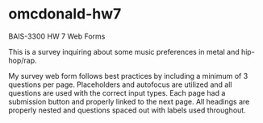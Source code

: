 # omcdonald-hw7
BAIS-3300 HW 7 Web Forms

This is a survey inquiring about some music preferences in metal and hip-hop/rap.

My survey web form follows best practices by including a minimum of 3 questions per page. Placeholders and autofocus are utilized and all questions are used with the correct input types. 
Each page had a submission button and properly linked to the next page. All headings are properly nested and questions spaced out with labels used throughout.